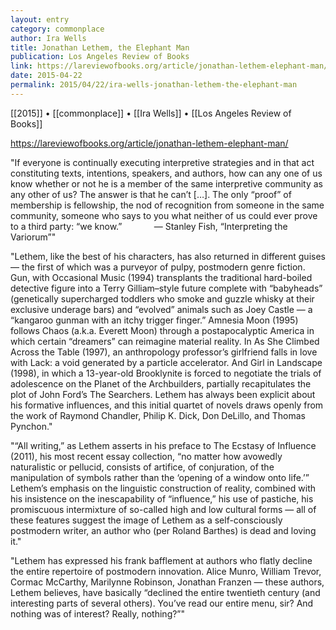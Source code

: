 ```yaml
---
layout: entry
category: commonplace
author: Ira Wells
title: Jonathan Lethem, the Elephant Man
publication: Los Angeles Review of Books
link: https://lareviewofbooks.org/article/jonathan-lethem-elephant-man/
date: 2015-04-22
permalink: 2015/04/22/ira-wells-jonathan-lethem-the-elephant-man
---
```


[[2015]] • [[commonplace]] • [[Ira Wells]] • [[Los Angeles Review of Books]] 

https://lareviewofbooks.org/article/jonathan-lethem-elephant-man/

"If everyone is continually executing interpretive strategies and in that act constituting texts, intentions, speakers, and authors, how can any one of us know whether or not he is a member of the same interpretive community as any other of us? The answer is that he can’t […]. The only “proof” of membership is fellowship, the nod of recognition from someone in the same community, someone who says to you what neither of us could ever prove to a third party: “we know.”             — Stanley Fish, “Interpreting the Variorum”"

"Lethem, like the best of his characters, has also returned in different guises — the first of which was a purveyor of pulpy, postmodern genre fiction. Gun, with Occasional Music (1994) transplants the traditional hard-boiled detective figure into a Terry Gilliam–style future complete with “babyheads” (genetically supercharged toddlers who smoke and guzzle whisky at their exclusive underage bars) and “evolved” animals such as Joey Castle — a “kangaroo gunman with an itchy trigger finger.” Amnesia Moon (1995) follows Chaos (a.k.a. Everett Moon) through a postapocalyptic America in which certain “dreamers” can reimagine material reality. In As She Climbed Across the Table (1997), an anthropology professor’s girlfriend falls in love with Lack: a void generated by a particle accelerator. And Girl in Landscape (1998), in which a 13-year-old Brooklynite is forced to negotiate the trials of adolescence on the Planet of the Archbuilders, partially recapitulates the plot of John Ford’s The Searchers. Lethem has always been explicit about his formative influences, and this initial quartet of novels draws openly from the work of Raymond Chandler, Philip K. Dick, Don DeLillo, and Thomas Pynchon."

"“All writing,” as Lethem asserts in his preface to The Ecstasy of Influence (2011), his most recent essay collection, “no matter how avowedly naturalistic or pellucid, consists of artifice, of conjuration, of the manipulation of symbols rather than the ‘opening of a window onto life.’” Lethem’s emphasis on the linguistic construction of reality, combined with his insistence on the inescapability of “influence,” his use of pastiche, his promiscuous intermixture of so-called high and low cultural forms — all of these features suggest the image of Lethem as a self-consciously postmodern writer, an author who (per Roland Barthes) is dead and loving it."

"Lethem has expressed his frank bafflement at authors who flatly decline the entire repertoire of postmodern innovation. Alice Munro, William Trevor, Cormac McCarthy, Marilynne Robinson, Jonathan Franzen — these authors, Lethem believes, have basically “declined the entire twentieth century (and interesting parts of several others). You’ve read our entire menu, sir? And nothing was of interest? Really, nothing?”"
